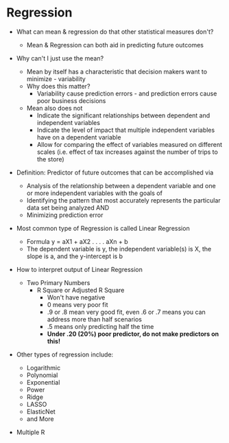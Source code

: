 # Regression
- What can mean & regression do that other statistical measures don't?
	- Mean & Regression can both aid in predicting future outcomes
- Why can't I just use the mean?
	- Mean by itself has a characteristic that decision makers want to minimize - variability
	- Why does this matter?
		- Variability cause prediction errors - and prediction errors cause poor business decisions
	- Mean also does not 
		- Indicate the significant relationships between dependent and independent variables
		- Indicate the level of impact that multiple independent variables have on a dependent variable
		- Allow for comparing the effect of variables measured on different scales (i.e. effect of tax increases against the number of trips to the store)

- Definition: Predictor of future outcomes that can be accomplished via
	- Analysis of the relationship between a dependent variable and one or more independent variables with the goals of
	- Identifying the pattern that most accurately represents the particular data set being analyzed AND
	- Minimizing prediction error

- Most common type of Regression is called Linear Regression
	- Formula y = aX1 + aX2 . . . . aXn + b
	- The dependent variable is y, the independent variable(s) is X, the slope is a, and the y-intercept is b

- How to interpret output of Linear Regression
	- Two Primary Numbers
		- R Square or Adjusted R Square
			- Won't have negative
			- 0 means very poor fit
			- .9 or .8 mean very good fit, even .6 or .7 means you can address more than half scenarios
			- .5 means only predicting half the time
			- **Under .20 (20%) poor predictor, do not make predictors on this!**

- Other types of regression include:
	- Logarithmic
	- Polynomial
	- Exponential
	- Power
	- Ridge
	- LASSO
	- ElasticNet
	- and More

- Multiple R 